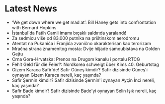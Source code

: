 # Latest News
-  ‘We get down where we get mad at’: Bill Haney gets into confrontation with Bernard Hopkins
-  İstanbul'da Fatih Camii imamı bıçaklı saldırıda yaralandı!
-  Za sedmicu više od 83.000 putnika na prištinskom aerodromu
-  Atentat na Pukanića i Franjića zvanično okarakterisan kao terorizam
-  Mračna strana znamenitog mosta: Dvije hiljade samoubistava na Golden Gejtu
-  Crna Gora-Hrvatska: Prenos na Drugom kanalu i portalu RTCG
-  Fehlt Geld für die Feier?: Nordkorea schweigt über Kims 40. Geburtstag
-  Gizem Karaca Safir'de! Safir Güneş kimdir? Safir dizisinde Güneş'i oynayan Gizem Karaca nereli, kaç yaşında?
-  Safir Şermin kimdir? Safir dizisinde Şermin'i oynayan Ayçin İnci nereli, kaç yaşında?
-  Safir Bade kimdir? Safir dizisinde Bade'yi oynayan Selin Işık nereli, kaç yaşında?
